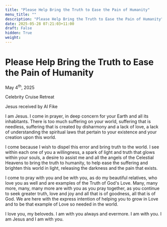 ```yaml
---
title: "Please Help Bring the Truth to Ease the Pain of Humanity"
menu_title: ""
description: "Please Help Bring the Truth to Ease the Pain of Humanity"
date: 2025-05-28 07:21:03+11:00
draft: False
hidden: True
weight:
---
```

# Please Help Bring the Truth to Ease the Pain of Humanity

May 4<sup>th</sup>, 2025

Celebrity Cruise Retreat

Jesus received by Al Fike

I am Jesus. I come in prayer, in deep concern for your Earth and all its inhabitants. There is too much suffering on your world, suffering that is needless, suffering that is created by disharmony and a lack of love, a lack of understanding the spiritual laws that pertain to your existence and your creation upon this world.

I come because I wish to dispel this error and bring truth to the world. I see within each one of you a willingness, a spark of light and truth that glows within your souls, a desire to assist me and all the angels of the Celestial Heavens to bring the truth to humanity, to help ease the suffering and brighten this world in light, releasing the darkness and the pain that exists.

I come to pray with you and be with you, as do my beautiful relatives, who love you as well and are examples of the Truth of God's Love. Many, many more, many, many more are with you as you pray together, as you continue to seek greater truth, love and joy and all that is of goodness, all that is of God. We are here with the express intention of helping you to grow in Love and to be that example of Love so needed in the world.

I love you, my beloveds. I am with you always and evermore. I am with you. I am Jesus and I am with you.
